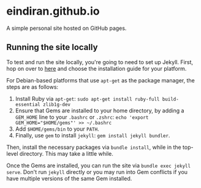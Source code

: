 # eindiran.github.io
A simple personal site hosted on GitHub pages.

## Running the site locally

To test and run the site locally, you're going to need to set up Jekyll. First, hop on over to [here](https://jekyllrb.com/docs/installation/) and choose the installation guide for your platform.

For Debian-based platforms that use `apt-get` as the package manager, the steps are as follows:

1. Install Ruby via `apt-get`: `sudo apt-get install ruby-full build-essential zlib1g-dev`
2. Ensure that Gems are installed to your home directory, by adding a `GEM_HOME` line to your `.bashrc` or `.zshrc`: `echo 'export GEM_HOME="$HOME/gems"' >> ~/.bashrc`
3. Add `$HOME/gems/bin` to your `PATH`.
4. Finally, use `gem` to install `jekyll`: `gem install jekyll bundler`.

Then, install the necessary packages via `bundle install`, while in the top-level directory. This may take a little while.

Once the Gems are installed, you can run the site via `bundle exec jekyll serve`. Don't run `jekyll` directly or you may run into Gem conflicts if you have multiple versions of the same Gem installed.
